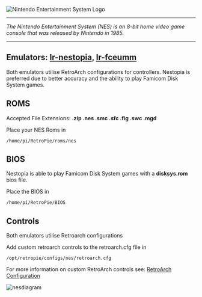 ![Nintendo Entertainment System Logo](http://upload.wikimedia.org/wikipedia/commons/thumb/0/0d/NES_logo.svg/640px-NES_logo.svg.png)
***
_The Nintendo Entertainment System (NES) is an 8-bit home video game console that was released by Nintendo in 1985._

***
## Emulators: [lr-nestopia](https://github.com/libretro/nestopia), [lr-fceumm](https://github.com/libretro/libretro-fceumm)

Both emulators utilise RetroArch configurations for controllers. Nestopia is preferred due to better accuracy and the ability to play Famicom Disk System games.

## ROMS

Accepted File Extensions: **.zip .nes .smc .sfc .fig .swc .mgd**

Place your NES Roms in
```
/home/pi/RetroPie/roms/nes
```
## BIOS

Nestopia is able to play Famicom Disk System games with a **disksys.rom** bios file.

Place the BIOS in
```
/home/pi/RetroPie/BIOS
```
## Controls

Both emulators utilise Retroarch configurations

Add custom retroarch controls to the retroarch.cfg file in
```shell
/opt/retropie/configs/nes/retroarch.cfg
```
For more information on custom RetroArch controls see: [RetroArch Configuration](https://github.com/petrockblog/RetroPie-Setup/wiki/RetroArch-Configuration)

![nesdiagram](https://cloud.githubusercontent.com/assets/10035308/8245062/4f0c5b8e-15e6-11e5-9255-b920543518d6.png)